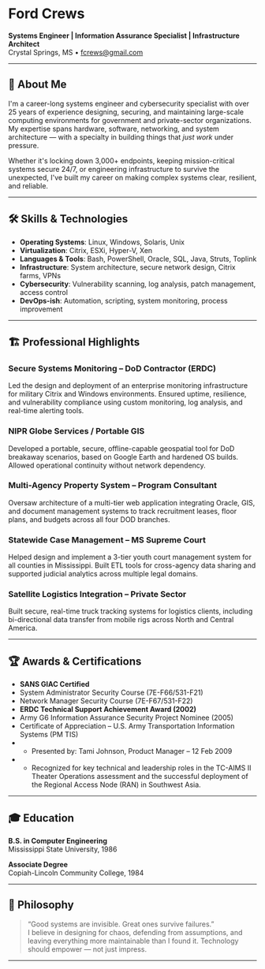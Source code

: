 # Ford Crews

**Systems Engineer | Information Assurance Specialist | Infrastructure Architect**  
Crystal Springs, MS • fcrews@gmail.com 

---

## 🔧 About Me

I'm a career-long systems engineer and cybersecurity specialist with over 25 years of experience designing, securing, and maintaining large-scale computing environments for government and private-sector organizations. My expertise spans hardware, software, networking, and system architecture — with a specialty in building things that *just work* under pressure.

Whether it's locking down 3,000+ endpoints, keeping mission-critical systems secure 24/7, or engineering infrastructure to survive the unexpected, I've built my career on making complex systems clear, resilient, and reliable.

---

## 🛠️ Skills & Technologies

- **Operating Systems**: Linux, Windows, Solaris, Unix
- **Virtualization**: Citrix, ESXi, Hyper-V, Xen
- **Languages & Tools**: Bash, PowerShell, Oracle, SQL, Java, Struts, Toplink
- **Infrastructure**: System architecture, secure network design, Citrix farms, VPNs
- **Cybersecurity**: Vulnerability scanning, log analysis, patch management, access control
- **DevOps-ish**: Automation, scripting, system monitoring, process improvement

---

## 🏗️ Professional Highlights

### Secure Systems Monitoring – DoD Contractor (ERDC)
Led the design and deployment of an enterprise monitoring infrastructure for military Citrix and Windows environments. Ensured uptime, resilience, and vulnerability compliance using custom monitoring, log analysis, and real-time alerting tools.

### NIPR Globe Services / Portable GIS
Developed a portable, secure, offline-capable geospatial tool for DoD breakaway scenarios, based on Google Earth and hardened OS builds. Allowed operational continuity without network dependency.

### Multi-Agency Property System – Program Consultant
Oversaw architecture of a multi-tier web application integrating Oracle, GIS, and document management systems to track recruitment leases, floor plans, and budgets across all four DOD branches.

### Statewide Case Management – MS Supreme Court
Helped design and implement a 3-tier youth court management system for all counties in Mississippi. Built ETL tools for cross-agency data sharing and supported judicial analytics across multiple legal domains.

### Satellite Logistics Integration – Private Sector
Built secure, real-time truck tracking systems for logistics clients, including bi-directional data transfer from mobile rigs across North and Central America.

---

## 🏆 Awards & Certifications

- **SANS GIAC Certified**
- System Administrator Security Course (7E-F66/531-F21)
- Network Manager Security Course (7E-F67/531-F22)
- **ERDC Technical Support Achievement Award (2002)**
- Army G6 Information Assurance Security Project Nominee (2005)
- Certificate of Appreciation – U.S. Army Transportation Information Systems (PM TIS)
- - Presented by: Tami Johnson, Product Manager – 12 Feb 2009
- - Recognized for key technical and leadership roles in the TC-AIMS II Theater Operations assessment and the successful deployment of the Regional Access Node (RAN) in Southwest Asia.
---

## 🎓 Education

**B.S. in Computer Engineering**  
Mississippi State University, 1986

**Associate Degree**  
Copiah-Lincoln Community College, 1984

---

## 💬 Philosophy

> “Good systems are invisible. Great ones survive failures.”  
I believe in designing for chaos, defending from assumptions, and leaving everything more maintainable than I found it. Technology should empower — not just impress.

---
